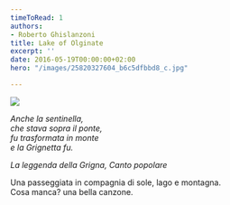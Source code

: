```yaml
---
timeToRead: 1
authors:
- Roberto Ghislanzoni
title: Lake of Olginate
excerpt: ''
date: 2016-05-19T00:00:00+02:00
hero: "/images/25820327604_b6c5dfbbd8_c.jpg"

---
```

[![](/images/25820327604_b6c5dfbbd8_c.jpg)](https://flic.kr/p/FkDVQ9 "Mattina di primavera")
  
_Anche la sentinella,_  
_che stava sopra il ponte,_  
_fu trasformata in monte_  
_e la Grignetta fu._

_La leggenda della Grigna, Canto popolare_

Una passeggiata in compagnia di sole, lago e montagna.  
Cosa manca? una bella canzone.